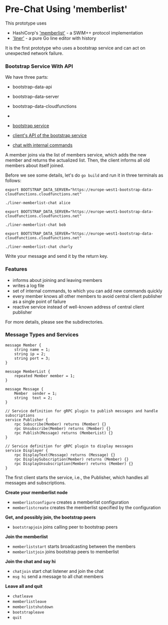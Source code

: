 # Pre-Chat Using 'memberlist'

This prototype uses 

- HashiCorp's ['memberlist'](https://github.com/hashicorp/memberlist) - a SWIM++ protocol implementation
- ['liner'](https://github.com/peterh/liner) - a pure Go line editor with history

It is the first prototype who uses a bootstrap service and can act on unexpected network failure.

### Bootstrap Service With API

We have three parts:

- bootstrap-data-api
- bootstrap-data-server
- bootstrap-data-cloudfunctions
- 

- [bootstrap service](https://github.com/stefanhans/programming-reactive-systems-in-go/tree/master/prototypes/cf-chat/cf)
- [client's API of the bootstrap service](https://github.com/stefanhans/programming-reactive-systems-in-go/tree/master/prototypes/cf-chat/memberlist)
- [chat with internal commands](https://github.com/stefanhans/programming-reactive-systems-in-go/tree/master/prototypes/cf-chat/chat)

A member joins via the list of members service, which adds the new member and returns the actualized list.
Then, the client informs all old members about itself joined.





Before we see some details, let's do `go build` and run it in three terminals as follows:

```
export BOOTSTRAP_DATA_SERVER="https://europe-west1-bootstrap-data-cloudfunctions.cloudfunctions.net"

./liner-memberlist-chat alice
```

```
export BOOTSTRAP_DATA_SERVER="https://europe-west1-bootstrap-data-cloudfunctions.cloudfunctions.net"

./liner-memberlist-chat bob
```

```
export BOOTSTRAP_DATA_SERVER="https://europe-west1-bootstrap-data-cloudfunctions.cloudfunctions.net"

./liner-memberlist-chat charly
```

Write your message and send it by the return key.

### Features

- informs about joining and leaving members
- writes a log file
- set of internal commands, to which you can add new commands quickly
- every member knows all other members to avoid central client publisher as a single point of failure
- reactive service instead of well-known address of central client publisher

For more details, please see the subdirectories.


### Message Types and Services

```
message Member {
    string name = 1;
    string ip = 2;
    string port = 3;
}

message MemberList {
    repeated Member member = 1;
}

message Message {
    Member  sender = 1;
    string  text = 2;
}

// Service definition for gRPC plugin to publish messages and handle subscriptions
service Publisher {
    rpc Subscribe(Member) returns (Member) {}
    rpc Unsubscribe(Member) returns (Member) {}
    rpc Publish(Message) returns (MemberList) {}
}

// Service definition for gRPC plugin to display messages
service Displayer {
    rpc DisplayText(Message) returns (Message) {}
    rpc DisplaySubscription(Member) returns (Member) {}
    rpc DisplayUnsubscription(Member) returns (Member) {}
}
```

The first client starts the service, i.e., the Publisher, which handles all messages and subscriptions.




**Create your memberlist node**

- `memberlistconfigure` creates a memberlist configuration
- `memberlistcreate` creates the memberlist specified by the configuration


**Get, and possibly join, the bootstrap peers**

- `bootstrapjoin` joins calling peer to bootstrap peers


**Join the memberlist**

- `memberliststart` starts broadcasting between the members
- `memberlistjoin` joins bootstrap peers to memberlist


**Join the chat and say hi**

- `chatjoin` start chat listener and join the chat
- `msg hi` send a message to all chat members


**Leave all and quit**

- `chatleave` 
- `memberlistleave` 
- `memberlistshutdown`
- `bootstrapleave` 
- `quit`


